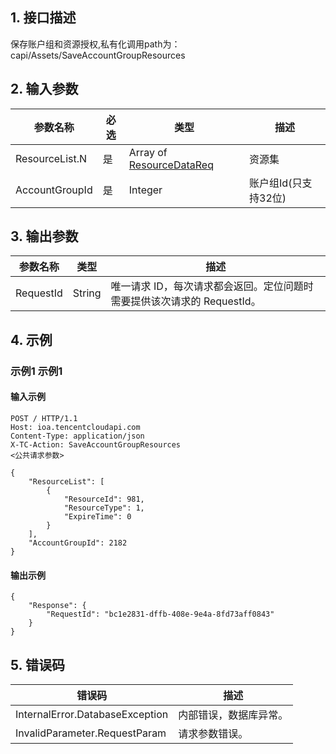 ## 1. 接口描述


保存账户组和资源授权,私有化调用path为：capi/Assets/SaveAccountGroupResources


<div class="rno-api-explorer">
    <div class="rno-api-explorer-inner">
        <div class="rno-api-explorer-hd">
            <div class="rno-api-explorer-title">
            </div>
        </div>
        <div class="rno-api-explorer-body">
            <div class="rno-api-explorer-cont">
            </div>
        </div>
    </div>
</div>

## 2. 输入参数


| 参数名称 | 必选 | 类型 | 描述 |
|---------|---------|---------|---------|
| ResourceList.N | 是 | Array of [ResourceDataReq](/document/api/-1/##ResourceDataReq) | 资源集 |
| AccountGroupId | 是 | Integer | 账户组Id(只支持32位) |

## 3. 输出参数

| 参数名称 | 类型 | 描述 |
|---------|---------|---------|
| RequestId | String | 唯一请求 ID，每次请求都会返回。定位问题时需要提供该次请求的 RequestId。|

## 4. 示例

### 示例1 示例1

#### 输入示例

```
POST / HTTP/1.1
Host: ioa.tencentcloudapi.com
Content-Type: application/json
X-TC-Action: SaveAccountGroupResources
<公共请求参数>

{
    "ResourceList": [
        {
            "ResourceId": 981,
            "ResourceType": 1,
            "ExpireTime": 0
        }
    ],
    "AccountGroupId": 2182
}
```

#### 输出示例

```
{
    "Response": {
        "RequestId": "bc1e2831-dffb-408e-9e4a-8fd73aff0843"
    }
}
```












## 5. 错误码


| 错误码 | 描述 |
|---------|---------|
| InternalError.DatabaseException | 内部错误，数据库异常。 |
| InvalidParameter.RequestParam | 请求参数错误。 |
